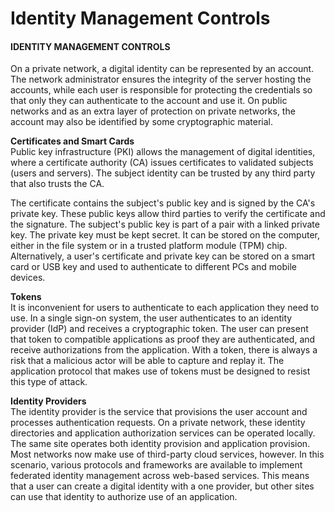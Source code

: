 # Identity Management Controls

#### IDENTITY MANAGEMENT CONTROLS

On a private network, a digital identity can be represented by an account. The network administrator ensures the integrity of the server hosting the accounts, while each user is responsible for protecting the credentials so that only they can authenticate to the account and use it. On public networks and as an extra layer of protection on private networks, the account may also be identified by some cryptographic material.

**Certificates and Smart Cards**  
Public key infrastructure (PKI) allows the management of digital identities, where a certificate authority (CA) issues certificates to validated subjects (users and servers). The subject identity can be trusted by any third party that also trusts the CA.

The certificate contains the subject's public key and is signed by the CA's private key. These public keys allow third parties to verify the certificate and the signature. The subject's public key is part of a pair with a linked private key. The private key must be kept secret. It can be stored on the computer, either in the file system or in a trusted platform module (TPM) chip. Alternatively, a user's certificate and private key can be stored on a smart card or USB key and used to authenticate to different PCs and mobile devices.

**Tokens**  
It is inconvenient for users to authenticate to each application they need to use. In a single sign-on system, the user authenticates to an identity provider (IdP) and receives a cryptographic token. The user can present that token to compatible applications as proof they are authenticated, and receive authorizations from the application. With a token, there is always a risk that a malicious actor will be able to capture and replay it. The application protocol that makes use of tokens must be designed to resist this type of attack.

**Identity Providers**  
The identity provider is the service that provisions the user account and processes authentication requests. On a private network, these identity directories and application authorization services can be operated locally. The same site operates both identity provision and application provision. Most networks now make use of third-party cloud services, however. In this scenario, various protocols and frameworks are available to implement federated identity management across web-based services. This means that a user can create a digital identity with a one provider, but other sites can use that identity to authorize use of an application.